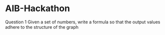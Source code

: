 # AIB-Hackathon
Question 1
Given a set of numbers, write a formula so that the output values adhere to the
structure of the graph
